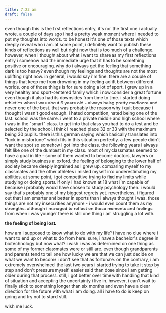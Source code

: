 ```yaml
---
title: 7:23 am
draft: false
---
```

even though this is the first reflections entry, it's not the first one i actually wrote. a couple of days ago i had a pretty weak moment where i needed to put my thoughts into words. to be honest it's one of those texts which deeply reveal who i am. at some point, i definitely want to publish these kinds of reflections as well but right now that is too much of a challenge. however, when i thought about what i want to share as my first reflections entry i somehow had the immediate urge that it has to be something positive or encouraging. why do i always get the feeling that something dark is too heavy? even though my feelings and thoughts are not the most uplifting right now. in general, i would say i'm fine. there are a couple of things that keep me from drowning in my feeling adrift between different worlds. one of those things is for sure doing a lot of sport. i grew up in a very healthy and sport-centered family which i now consider a great fortune even though it also had its downsides from time to time. i started doing athletics when i was about 6 years old - always being pretty mediocre and never one of the best. that was probably the reason why i quit because i thought i wasn't good enough. i hated competition, hated being one of the last. school was the same. i went to a private middle and high school where i was in the "smart" class. to get into that class you had to do a test and be selected by the school. i think i reached place 32 or 33 with the maximum being 30 pupils. there is this german saying which basically translates into "luck in misfortune" which fits in this situation perfectly. a few people didn't want the spot so somehow i got into the class. the following years i always felt like one of the dumbest in my class. most of my classmates seemed to have a goal in life - some of them wanted to become doctors, lawyers or simply study business at oxford. 
the feeling of belonging to the lower half of society became deeply ingrained as I grew up. comparing myself to my classmates and the other athletes i misled myself into underestimating my abilities. at some point, i got competitive trying to find my limits while studying or doing sports. if only I had known at 18 what I'm capable of because i probably would have chosen to study psychology then. i would say that's probably one of my biggest regrets yet. nevertheless, i figured out that i am smarter and better in sports than i always thought i was. those things are not my insecurities anymore - i would even count them as my strengths. 
although i managed to reflect on those moments and feelings from when i was younger there is still one thing i am struggling a lot with. 

**the feeling of being lost.**

how am i supposed to know what to do with my life? i have no clue where i want to end up or what to do from here. sure, i have a bachelor's degree in biotechnology but now what? i wish i was as determined on one thing as some of my former classmates were or still are. even though grandparents and parents tend to tell one how lucky we are that we can just decide on what we want to become i don't see  that as fortunate. on the contrary, i am extremely overwhelmed. the last two years i started trying to take it step by step and don't pressure myself. easier said than done since i am getting older during that process.
still, i got better over time with handling that kind of situation and accepting the uncertainty i live in. however, i can't wait to finally stick to something longer than six months and even have a clear direction for the future with what i am doing. all i have to do is keep on going and try not to stand still. 

wish me luck. 